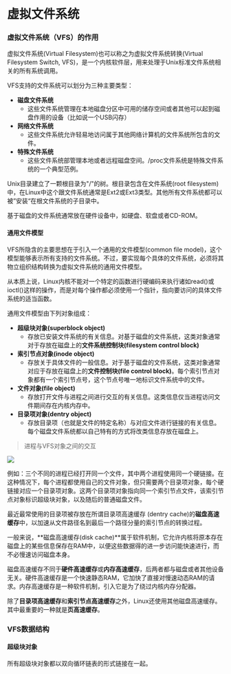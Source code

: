 # 虚拟文件系统

### 虚拟文件系统（VFS）的作用

虚拟文件系统(Virtual Filesystem)也可以称之为虚拟文件系统转换(Virtual Filesystem Switch, VFS)，是一个内核软件层，用来处理于Unix标准文件系统相关的所有系统调用。

VFS支持的文件系统可以划分为三种主要类型：

- **磁盘文件系统**
  - 这些文件系统管理在本地磁盘分区中可用的储存空间或者其他可以起到磁盘作用的设备（比如说一个USB闪存）
- **网络文件系统**
  - 这些文件系统允许轻易地访问属于其他网络计算机的文件系统所包含的文件。
- **特殊文件系统**
  - 这些文件系统部管理本地或者远程磁盘空间。/proc文件系统是特殊文件系统的一个典型范例。

Unix目录建立了一颗根目录为"/"的树。根目录包含在文件系统(root filesystem)中，在Linux中这个跟文件系统通常是Ext2或Ext3类型。其他所有文件系统都可以被”安装“在根文件系统的子目录中。

基于磁盘的文件系统通常放在硬件设备中，如硬盘、软盘或者CD-ROM。

#### 通用文件模型

VFS所隐含的主要思想在于引入一个通用的文件模型(common file model)，这个模型能够表示所有支持的文件系统。不过，要实现每个具体的文件系统，必须将其物立组织结构转换为虚拟文件系统的通用文件模型。

从本质上说，Linux内核不能对一个特定的函数进行硬编码来执行诸如read()或ioctl()这样的操作，而是对每个操作都必须使用一个指针，指向要访问的具体文件系统的适当函数。

通用文件模型由下列对象组成：

- **超级块对象(superblock object)**
  - 存放已安装文件系统的有关信息。对基于磁盘的文件系统，这类对象通常对于存放在磁盘上的**文件系统控制块(filesystem control block)**
- **索引节点对象(inode object)**
  - 存放关于具体文件的一般信息。对于基于磁盘的文件系统，这类对象通常对应于存放在磁盘上的**文件控制块(file control block)**。每个索引节点对象都有一个索引节点号，这个节点号唯一地标识文件系统中的文件。
- **文件对象(file object)**
  - 存放打开文件与进程之间进行交互的有关信息。这类信息仅当进程访问文件期间存在内核内存中。
- **目录项对象(dentry object)**
  - 存放目录项（也就是文件的特定名称）与对应文件进行链接的有关信息。每个磁盘文件系统都以自己特有的方式将改类信息存放在磁盘上。

> 进程与VFS对象之间的交互

![](https://note.youdao.com/yws/api/personal/file/C4789661047241908CA97231F7444059?method=download&shareKey=b519bbe0405aff597cf7ceefbb132e54)

例如：三个不同的进程已经打开同一个文件，其中两个进程使用同一个硬链接。在这种情况下，每个进程都使用自己的文件对象，但只需要两个目录项对象，每个硬链接对应一个目录项对象。这两个目录项对象指向同一个索引节点文件，该索引节点对象标识超级块对象，以及随后的普通磁盘文件。

最近最常使用的目录项被存放在所谓目录项高速缓存 (dentry cache)的**磁盘高速缓存**中，以加速从文件路径名到最后一个路径分量的索引节点的转换过程。

一般来说，**磁盘高速缓存(disk cache)**属于软件机制，它允许内核将原本存在磁盘上的某些信息保存在RAM中，以便这些数据得的进一步访问能快速进行，而不必慢速访问磁盘本身。

磁盘高速缓存不同于**硬件高速缓存**或**内存高速缓存**，后两者都与磁盘或者其他设备无关。硬件高速缓存是一个快速静态RAM，它加快了直接对慢速动态RAM的请求。内存高速缓存是一种软件机制，引入它是为了绕过内核内存分配器。

除了**目录项高速缓存**和**索引节点高速缓存**之外，Linux还使用其他磁盘高速缓存。其中最重要的一种就是**页高速缓存**。



### VFS数据结构

#### 超级块对象

所有超级块对象都以双向循环链表的形式链接在一起。







